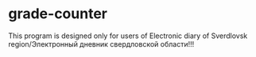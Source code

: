 # grade-counter
This program is designed only for users of Electronic diary of Sverdlovsk region/Электронный дневник свердловской области!!!
